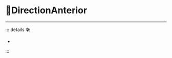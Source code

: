 # 🔷<beta>DirectionAnterior</beta>

---

<!-- =================================================== -->
<!-- =================================================== -->
<!-- =================================================== -->
<!-- =================================================== -->
<!-- =================================================== -->
::: details 🛠

-

:::
